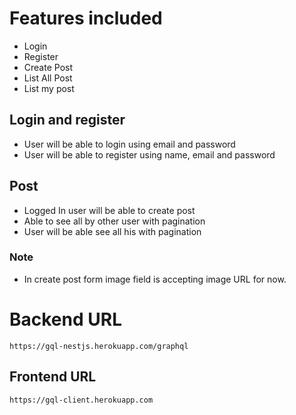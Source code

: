 # Features included
 * Login
 * Register
 * Create Post
 * List All Post
 * List my post

## Login and register
 - User will be able to login using email and password
 - User will be able to register using name, email and password

## Post
 - Logged In user will be able to create post
 - Able to see all by other user with pagination
 - User will be able see all his with pagination

### Note
  - In create post form image field is accepting image URL for now.

# Backend URL
```
https://gql-nestjs.herokuapp.com/graphql
```
## Frontend URL

```
https://gql-client.herokuapp.com
```